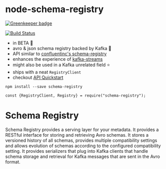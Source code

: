 # node-schema-registry

[![Greenkeeper badge](https://badges.greenkeeper.io/nodefluent/schema-registry.svg)](https://greenkeeper.io/)

[![Build Status](https://travis-ci.org/nodefluent/schema-registry.svg?branch=master)](https://travis-ci.org/nodefluent/schema-registry)

- in BETA :seedling:
- avro & json schema registry backed by Kafka :octopus:
- API similar to [confluentinc's schema-registry](https://github.com/confluentinc/schema-registry)
- enhances the experience of [kafka-streams](https://github.com/nodefluent/kafka-streams)
- might also be used in a Kafka unrelated field :star:
- ships with a neat `RegistryClient`
- checkout [API Quickstart](docs/api.md)


```
npm install --save schema-registry
```

```es6
const {RegistryClient, Registry} = require("schema-registry");
```

Schema Registry
================

Schema Registry provides a serving layer for your metadata. It provides a
RESTful interface for storing and retrieving Avro schemas. It stores a versioned
history of all schemas, provides multiple compatibility settings and allows
evolution of schemas according to the configured compatibility setting. It
provides serializers that plug into Kafka clients that handle schema storage and
retrieval for Kafka messages that are sent in the Avro format.